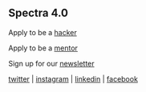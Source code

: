 ## Spectra 4.0

Apply to be a [hacker](https://tinyurl.com/sospectra)

Apply to be a [mentor](https://tinyurl.com/spectramentors)

Sign up for our [newsletter](http://eepurl.com/djGsIH)





[twitter](https://twitter.com/sospectra) | [instagram](https://instagram.com/sospectra) | [linkedin](https://linkedin.com/in/sospectra) | [facebook](https://facebook.com/sospectra)
